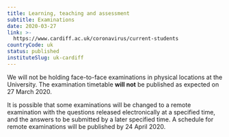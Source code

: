 ```yaml
---
title: Learning, teaching and assessment
subtitle: Examinations 
date: 2020-03-27
link: >-
  https://www.cardiff.ac.uk/coronavirus/current-students
countryCode: uk
status: published
instituteSlug: uk-cardiff
---
```

We will not be holding face-to-face examinations in physical locations at the University. The examination timetable **will not** be published as expected on 27 March 2020.

It is possible that some examinations will be changed to a remote examination with the questions released electronically at a specified time, and the answers to be submitted by a later specified time. A schedule for remote examinations will be published by 24 April 2020.
